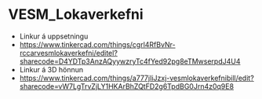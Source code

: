 # VESM_Lokaverkefni
+ Linkur á uppsetningu
+ https://www.tinkercad.com/things/cgrl4RfBvNr-rccarvesmlokaverkefni/editel?sharecode=D4YDTp3AnzAQyywzryTc4fYed92pg8eTMwserpdJ4U4
+ Linkur á 3D hönnun
+ https://www.tinkercad.com/things/a777jIiJzxj-vesmlokaverkefnibill/edit?sharecode=vW7LgTrvZjLY1HKArBhZQtFD2g6TpdBG0Jrn4z0q9E8
